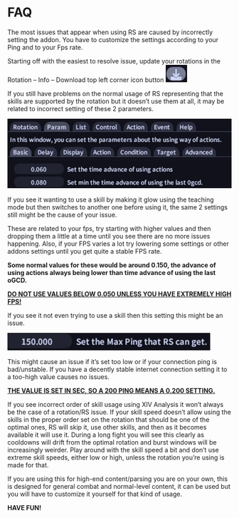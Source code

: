 # FAQ

The most issues that appear when using RS are caused by incorrectly setting the addon. You have to customize the settings according to your Ping and to your Fps rate.

Starting off with the easiest to resolve issue, update your rotations in the Rotation – Info – Download top left corner icon button  ![image-20230530100042324](assets/image-20230530100042324.png)

If you still have problems on the normal usage of RS representing that the skills are supported by the rotation but it doesn’t use them at all, it may be related to incorrect setting of these 2 parameters.

![image-20230530100055272](assets/image-20230530100055272.png)

If you see it wanting to use a skill by making it glow using the teaching mode but then switches to another one before using it, the same 2 settings still might be the cause of your issue.

These are related to your fps, try starting with higher values and then dropping them a little at a time until you see there are no more issues happening. Also, if your FPS varies a lot try lowering some settings or other addons settings until you get quite a stable FPS rate.

 **Some normal values for these would be around 0.150, the advance of using actions always being lower than time advance of using the last oGCD.**

<u>**DO NOT USE VALUES BELOW 0.050 UNLESS YOU HAVE EXTREMELY HIGH FPS!**</u>

If you see it not even trying to use a skill then this setting this might be an issue.

![image-20230530100154928](assets/image-20230530100154928.png)

This might cause an issue if it’s set too low or if your connection ping is bad/unstable. If you have a decently stable internet connection setting it to a too-high value causes no issues.

<u>**THE VALUE IS SET IN SEC, SO A 200 PING MEANS A 0.200 SETTING.**</u>

If you see incorrect order of skill usage using XIV Analysis it won’t always be the case of a rotation/RS issue. If your skill speed doesn’t allow using the skills in the proper order set on the rotation that should be one of the optimal ones, RS will skip it, use other skills, and then as it becomes available it will use it. During a long fight you will see this clearly as cooldowns will drift from the optimal rotation and burst windows will be increasingly weirder. Play around with the skill speed a bit and don’t use extreme skill speeds, either low or high, unless the rotation you’re using is made for that.

If you are using this for high-end content/parsing you are on your own, this is designed for general combat and normal-level content, it can be used but you will have to customize it yourself for that kind of usage.

**HAVE FUN!**
